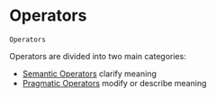 # Operators

`Operators` 

Operators are divided into two main categories:
- [Semantic Operators](/spw-js/operators/semantic) clarify meaning
- [Pragmatic Operators](/spw-js/operators/pragmatic) modify or describe meaning